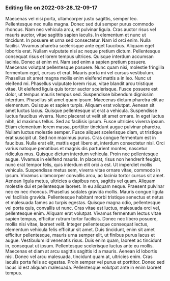 

### Editing file on 2022-03-28_12-09-17

Maecenas vel nisi porta, ullamcorper justo sagittis, semper leo. Pellentesque nec nulla magna. Donec sed dui semper purus commodo rhoncus. Nam nec vehicula arcu, et pulvinar ligula. Cras auctor risus vel mauris auctor, vitae sagittis sapien iaculis. In elementum et nunc ut tincidunt. In posuere et urna sed consectetur. Nam id orci enim. Nulla facilisi.
Vivamus pharetra scelerisque ante eget faucibus. Aliquam eget lobortis erat. Nullam vulputate nisi ac neque pretium dictum. Pellentesque consequat risus et lorem tempus ultrices. Quisque interdum accumsan lacinia. Donec at enim mi. Nam sed enim a sapien pretium posuere. Maecenas volutpat pellentesque posuere. Nunc quam nisi, molestie fringilla fermentum eget, cursus et erat. Mauris porta mi vel cursus vestibulum. Phasellus sit amet magna mollis enim eleifend mattis a in leo. Nunc ut eleifend mi.
Phasellus vulputate lorem risus, vitae blandit arcu tristique vitae. Ut eleifend ligula quis tortor auctor scelerisque. Fusce posuere est dolor, ut tempus mauris tempus sed. Suspendisse bibendum dignissim interdum. Phasellus sit amet quam ipsum. Maecenas dictum pharetra elit ac elementum. Quisque et sapien turpis. Aliquam erat volutpat. Aenean sit amet luctus lacus. Quisque pellentesque ut erat a vehicula. Suspendisse luctus faucibus viverra.
Nunc placerat ut velit sit amet ornare. In eget luctus nibh, id maximus tellus. Sed ac facilisis ipsum. Fusce ultricies viverra ipsum. Etiam elementum lorem massa, porttitor tincidunt augue pulvinar pharetra. Nullam luctus molestie semper. Fusce aliquet scelerisque diam, ut tristique erat suscipit ut. Sed non maximus purus. Cras congue fermentum est in faucibus. Nulla erat elit, mattis eget libero at, interdum consectetur nisl. Orci varius natoque penatibus et magnis dis parturient montes, nascetur ridiculus mus.
Quisque dictum interdum vehicula. Proin nec pellentesque augue. Vivamus in eleifend mauris. In placerat, risus non hendrerit feugiat, nunc erat tempor felis, quis interdum elit orci a est. Ut imperdiet mollis vehicula. Suspendisse metus sem, viverra vitae ornare vitae, commodo in ipsum. Vivamus ullamcorper convallis arcu, ac lacinia tortor cursus sit amet. Aenean ligula metus, ultricies a dapibus non, sagittis vel quam. Aliquam molestie dui et pellentesque laoreet. In eu aliquam neque. Praesent pulvinar nec ex nec rhoncus. Phasellus sodales gravida mollis.
Mauris congue ligula vel facilisis gravida. Pellentesque habitant morbi tristique senectus et netus et malesuada fames ac turpis egestas. Quisque magna odio, pellentesque vel porta quis, convallis ut nunc. Cras vitae est luctus, malesuada orci vel, pellentesque enim. Aliquam erat volutpat. Vivamus fermentum lectus vitae sapien tempus, efficitur rutrum tortor facilisis. Donec nec libero posuere, mollis nisi vitae, laoreet velit. Integer pellentesque consequat lectus, elementum vehicula felis efficitur sit amet. Duis tincidunt, enim sit amet efficitur pellentesque, mauris urna semper elit, ut finibus purus lacus et augue. Vestibulum id venenatis risus. Duis enim quam, laoreet ac tincidunt in, consequat ut ipsum. Pellentesque scelerisque luctus ante eu mollis.
Maecenas et diam at arcu sagittis sagittis id a mauris. Aenean id lobortis nisi. Donec vel arcu malesuada, tincidunt quam at, ultricies enim. Cras iaculis porta felis ac egestas. Proin semper vel purus et porttitor. Donec sed lacus id est aliquam malesuada. Pellentesque volutpat ante in enim laoreet tempus.


